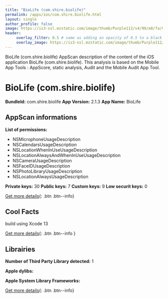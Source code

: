 ```yaml
---
title: "BioLife (com.shire.biolife)"
permalink: /apps/ios/com.shire.biolife.html
layout: single
author_profile: false
image: https://is3-ssl.mzstatic.com/image/thumb/Purple112/v4/99/e0/fa/99e0fab3-a595-9dbf-d5a9-4f882e5803b1/appicon-0-0-1x_U007emarketing-0-0-0-7-0-0-sRGB-0-0-0-GLES2_U002c0-512MB-85-220-0-0.png/512x512bb.jpg
header: 
     overlay_filter: 0.5 # same as adding an opacity of 0.5 to a black background
     overlay_image: https://is3-ssl.mzstatic.com/image/thumb/Purple112/v4/99/e0/fa/99e0fab3-a595-9dbf-d5a9-4f882e5803b1/appicon-0-0-1x_U007emarketing-0-0-0-7-0-0-sRGB-0-0-0-GLES2_U002c0-512MB-85-220-0-0.png/512x512bb.jpg
---
```

BioLife (com.shire.biolife) AppScan description of the content of the iOS application BioLife (com.shire.biolife). This analysis is based on the Mobile App Tools : AppScore, static analysis, Audit and the Mobile Audit App Tool.

# BioLife (com.shire.biolife)

**BundleId:** com.shire.biolife
**App Version:** 2.1.3
**App Name:** BioLife


## AppScan informations 

**List of permissions:** 
- NSMicrophoneUsageDescription
- NSCalendarsUsageDescription
- NSLocationWhenInUseUsageDescription
- NSLocationAlwaysAndWhenInUseUsageDescription
- NSCameraUsageDescription
- NSFaceIDUsageDescription
- NSPhotoLibraryUsageDescription
- NSLocationAlwaysUsageDescription
  
  
**Private keys:** 30
**Public keys:** 7
**Custom keys:** 9
**Low securit keys:** 0
  
[Get more details](/pricing.html){: .btn .btn--info}

## Cool Facts

build using Xcode 13
  
[Get more details](/pricing.html){: .btn .btn--info }

## Librairies 
**Number of Third Party Library detected:** 1


**Apple dylibs:**


**Apple System Library Frameworks:**


  
[Get more details](/pricing.html){: .btn .btn--info}

